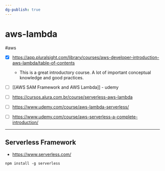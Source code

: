 ```yaml
---
dg-publish: true
---
```

# aws-lambda

#aws

- [x] <https://app.pluralsight.com/library/courses/aws-developer-introduction-aws-lambda/table-of-contents>
    - This is a great introductory course. A lot of important conceptual knowledge and good practices.
- [ ] [[AWS SAM Framework and AWS Lambda]] - udemy
- [ ] <https://cursos.alura.com.br/course/serverless-aws-lambda>
- [ ] <https://www.udemy.com/course/aws-lambda-serverless/>
- [ ] <https://www.udemy.com/course/aws-serverless-a-complete-introduction/>



---

## Serverless Framework

- <https://www.serverless.com/>

```shell
npm install -g serverless
```